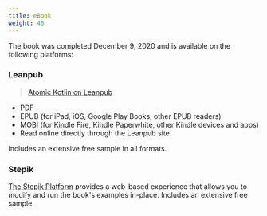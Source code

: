 ```yaml
---
title: eBook
weight: 40
---
```


The book was completed December 9, 2020 and is available on the following
platforms:

### Leanpub

> [Atomic Kotlin on Leanpub](https://leanpub.com/AtomicKotlin)

- PDF
- EPUB (for iPad, iOS, Google Play Books, other EPUB readers)
- MOBI (for Kindle Fire, Kindle Paperwhite, other Kindle devices and apps)
- Read online directly through the Leanpub site.

Includes an extensive free sample in all formats.

### Stepik

[The Stepik Platform](https://stepik.org/course/19590) provides a web-based
experience that allows you to modify and run the book's examples in-place.
Includes an extensive free sample.
